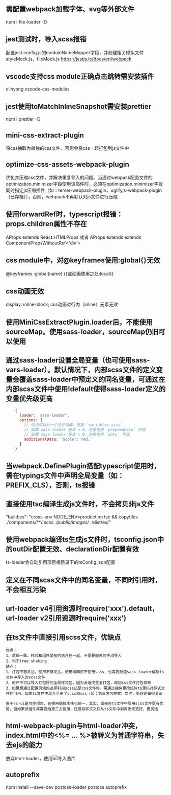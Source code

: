 ## 需配置webpack加载字体、svg等外部文件
npm i file-loader -D

## jest测试时，导入scss报错
配置jest.config.js的moduleNameMapper字段，并创建相关模拟文件styleMock.js、fileMock.js
https://jestjs.io/docs/en/webpack 

## vscode支持css module正确点击跳转需安装插件
clinyong.vscode-css-modules

## jest使用toMatchInlineSnapshot需安装prettier
npm i prettier -D

## mini-css-extract-plugin
将css抽取为单独的css文件，否则会将css一起打包到js文件中

## optimize-css-assets-webpack-plugin
优化并压缩css文件，并解决重复导入的问题。当通过webpack配置文件的optimization.minimizer字段使用该插件时，必须在optimization.minimizer字段同时指定js压缩插件（如：terser-webpack-plugin，uglifyjs-webpack-plugin（已存档）），否则，webpack不再默认对js文件进行压缩

## 使用forwardRef时，typescript报错：props.children属性不存在
AProps extends React.HTMLProps<HTMLDivElement> 或者 AProps extends extends ComponentPropsWithoutRef<'div'> 

## css module中，对@keyframes使用:global{}无效
@keyframes :global(name) {}或动画使用之处:local{}

## css动画无效
display: inline-block; css动画对行内（inline）元素无效

## 使用MiniCssExtractPlugin.loader后，不能使用sourceMap。使用sass-loader，sourceMap仍旧可以使用

## 通过sass-loader设置全局变量（也可使用sass-vars-loader）。默认情况下，内部scss文件的定义变量会覆盖sass-loader中预定义的同名变量，可通过在内部scss文件中使用!default使得sass-loader定义的变量优先级更高
``` javascript
    {
      loader: 'sass-loader',
      options: {
        // 你也可以从一个文件读取，例如 `variables.scss`
        // 如果 sass-loader 版本 = 8，这里使用 `prependData` 字段
        // 如果 sass-loader 版本 < 8，这里使用 `data` 字段
        additionalData: `$color: red;`
      }
    }
```

## 当webpack.DefinePlugin搭配typescript使用时，需在typings文件中声明全局变量（如：PREFIX_CLS），否则，ts报错

## 直接使用tsc编译生成js文件时，不会拷贝非js文件
"build:es": "cross-env NODE_ENV=production tsc && copyfiles ./components/**/*.scss ./public/images/* ./dist/es/"

## 使用webpack编译ts生成js文件时，tsconfig.json中的outDir配置无效、declarationDir配置有效
ts-loader会自动引用项目根目录下的tsConfig.json配置

## 定义在不同scss文件中的同名变量，不同时引用时，不会相互污染

## url-loader v4引用资源时require('xxx').default，url-loader v2引用资源时require('xxx')

## 在ts文件中直接引用scss文件，优缺点
```
优点：
1、逻辑一致，样式和组件紧密的结合在一起，不需要额外的手动导入
2、利于tree shaking
缺点：
1、打包不够灵活，使用不够灵活。使用端即使不使用sass，也需要配置sass-loader解析ts文件中导入的scss文件
2、用户不可以导入打包好的全局样式包，因为会造成重复打包，增加css文件打包体积
3、如果想通过配置灵活的选择引用scss还是css文件时，需通过插件更改组件ts源码对样式文件的引用，如果ts文件中混合引用了scss和css（如：第三方包样式）文件，处理逻辑很复杂

鉴于sc-ui是可控项目，各使用端技术栈也统一，其实，直接在ts文件中引用scss文件更有优势。但如果该组件库需要给第三方使用，还是将样式文件从ts文件中剥离出来更好、更灵活
```

## html-webpack-plugin与html-loader冲突，index.html中的<%= ... %>被转义为普通字符串，失去ejs的能力
放弃html-loader，使用<img src="<%= require('./images/a.png').default %>"/>导入图片

## autoprefix
npm install --save-dev postcss-loader postcss autoprefix